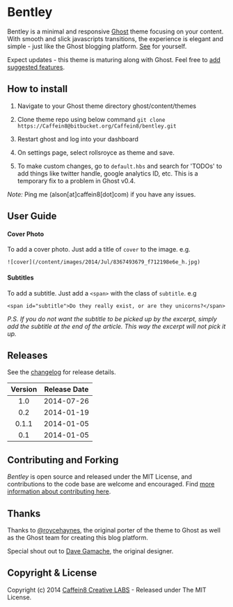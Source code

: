 # Bentley

Bentley is a minimal and responsive [Ghost](http://ghost.org) theme focusing on your content. With smooth and slick javascripts transitions, the experience is elegant and simple - just like the Ghost blogging platform. [See](http://alson.caffein8.com) for yourself.

Expect updates - this theme is maturing along with Ghost. Feel free to [add suggested features](https://bitbucket.org/Caffein8/bentley/issues?status=new&status=open).

## How to install

1. Navigate to your Ghost theme directory ghost/content/themes

2. Clone theme repo using below command ```git clone https://Caffein8@bitbucket.org/Caffein8/bentley.git```

3. Restart ghost and log into your dashboard

4. On settings page, select rollsroyce as theme and save.

5. To make custom changes, go to ```default.hbs``` and search for 'TODOs' to add things like twitter handle, google analytics ID, etc. This is a temporary fix to a problem in Ghost v0.4. 

*Note:* Ping me (alson[at]caffein8[dot]com) if you have any issues.

## User Guide

#### Cover Photo
To add a cover photo. Just add a title of `cover` to the image. e.g.

    ![cover](/content/images/2014/Jul/8367493679_f712198e6e_h.jpg)

#### Subtitles
To add a subtitle. Just add a `<span>` with the class of `subtitle`. e.g

    <span id="subtitle">Do they really exist, or are they unicorns?</span>

_P.S. If you do not want the subtitle to be picked up by the excerpt, simply add the subtitle at the end of the article. This way the excerpt will not pick it up._

## Releases

See the [changelog](CHANGELOG.md) for release details.

| Version | Release Date |
| :-----: | :----------: |
| 1.0 | 2014-07-26 |
| 0.2 | 2014-01-19 |
| 0.1.1 | 2014-01-05 |
| 0.1 | 2014-01-05 |

## Contributing and Forking

*Bentley* is open source and released under the MIT License, and contributions to the code base are welcome and encouraged. Find [more information about contributing here](CONTRIBUTING.md).

## Thanks

Thanks to [@roycehaynes](https://twitter.com/roycehaynes), the original porter of the theme to Ghost as well as the Ghost team for creating this blog platform. 

Special shout out to [Dave Gamache](http://blog.davegamache.com/articles), the original designer.

## Copyright & License

Copyright (c) 2014 [Caffein8 Creative LABS](http://caffein8.com) - Released under The MIT License.
